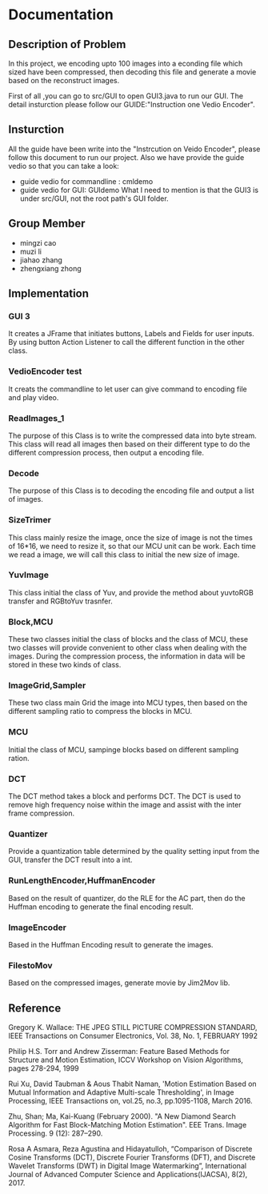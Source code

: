 # Documentation
## Description of Problem
In this project, we encoding upto 100 images into a econding file which sized have been compressed, then decoding this file and generate a movie based on the reconstruct images.

First of all ,you can go to src/GUI to open GUI3.java to run our GUI. The detail insturction please follow our GUIDE:"Instruction one Vedio Encoder".

## Insturction
All the guide have been write into the "Instrcution on Veido Encoder", please follow this document to run our project. Also we have provide the guide vedio so that you can take a look:
* guide vedio for commandline : cmldemo
* guide vedio for GUI: GUIdemo
What I need to mention is that the GUI3 is under src/GUI, not the root path's GUI folder.

## Group Member
* mingzi cao
* muzi li
* jiahao zhang
* zhengxiang zhong


## Implementation

### GUI 3
It creates a JFrame that initiates buttons, Labels and Fields for user inputs. By using button Action Listener to call the different function in the other class.

### VedioEncoder test
It creats the commandline to let user can give command to encoding file and play video.

### ReadImages_1
The purpose of this Class is to write the compressed data into byte stream. This class will read all images then based on their different type  to do the different compression process, then output a encoding file.

### Decode
The purpose of this Class is to decoding the encoding file and output a list of images.

### SizeTrimer
This class mainly resize the image, once the size of image is not the times of 16*16, we need to resize it, so that our MCU unit can be work. Each time we read a image, we will call this class to initial the new size of image. 

### YuvImage
This class initial the class of Yuv, and provide the method about yuvtoRGB transfer and RGBtoYuv trasnfer.

### Block,MCU
These two classes initial the class of blocks and the class of MCU, these two classes will provide convenient to other class  when dealing with the images. During the compression process, the information in data will be stored in these two kinds of class.

### ImageGrid,Sampler
These two class main Grid the image into MCU types, then based on the different sampling ratio to compress the blocks in MCU.

### MCU
Initial the class of MCU, sampinge blocks based on different sampling ration.

### DCT
The DCT method takes a block and performs DCT. The DCT is used to remove high frequency noise within the image and assist with the inter frame compression. 

### Quantizer
Provide a quantization table determined by the quality setting input from the GUI, transfer the DCT result into a int.

### RunLengthEncoder,HuffmanEncoder
Based on the result of quantizer, do the RLE for the AC part, then do the Huffman encoding to generate the final encoding result.
### ImageEncoder
Based in the Huffman Encoding result to generate the images.

### FilestoMov
Based on the compressed images, generate movie by Jim2Mov lib.


## Reference
Gregory K. Wallace: THE JPEG STILL PICTURE COMPRESSION STANDARD, IEEE Transactions on Consumer Electronics, Vol. 38, No. 1, FEBRUARY 1992

Philip H.S. Torr and Andrew Zisserman: Feature Based Methods for Structure and Motion Estimation, ICCV Workshop on Vision Algorithms, pages 278-294, 1999         

Rui Xu, David Taubman & Aous Thabit Naman, 'Motion Estimation Based on Mutual Information and Adaptive Multi-scale Thresholding', in Image Processing, IEEE Transactions on, vol.25, no.3, pp.1095-1108, March 2016.  

Zhu, Shan; Ma, Kai-Kuang (February 2000). "A New Diamond Search Algorithm for Fast Block-Matching Motion Estimation". EEE Trans. Image Processing. 9 (12): 287–290.

Rosa A Asmara, Reza Agustina and Hidayatulloh, “Comparison of Discrete Cosine Transforms (DCT), Discrete Fourier Transforms (DFT), and Discrete Wavelet Transforms (DWT) in Digital Image Watermarking”, International Journal of Advanced Computer Science and Applications(IJACSA), 8(2), 2017.
